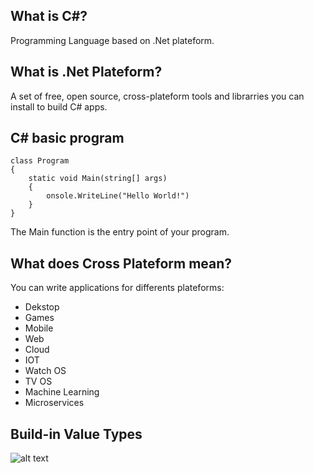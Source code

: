 ## What is C#?

Programming Language based on .Net plateform.

## What is .Net Plateform?

A set of free, open source, cross-plateform tools and librarries you can install to build C# apps.

## C# basic program

```
class Program
{
    static void Main(string[] args)
    {
        onsole.WriteLine("Hello World!")
    }
}
```

The Main function is the entry point of your program.

## What does Cross Plateform mean?

You can write applications for differents plateforms:

- Dekstop
- Games
- Mobile
- Web
- Cloud
- IOT
- Watch OS
- TV OS
- Machine Learning
- Microservices

## Build-in Value Types

![alt text](https://f4n3x6c5.stackpathcdn.com/UploadFile/BlogImages/09152017113244AM/datatypes.PNG "Logo Title Text 1")
